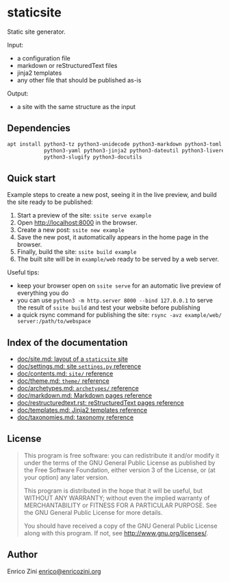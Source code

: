 # staticsite

Static site generator.

Input:

* a configuration file
* markdown or reStructuredText files
* jinja2 templates
* any other file that should be published as-is

Output:

* a site with the same structure as the input

## Dependencies

```sh
apt install python3-tz python3-unidecode python3-markdown python3-toml \
            python3-yaml python3-jinja2 python3-dateutil python3-livereload \
            python3-slugify python3-docutils
```

## Quick start

Example steps to create a new post, seeing it in the live preview, and build
the site ready to be published:

1. Start a preview of the site: `ssite serve example`
2. Open <http://localhost:8000> in the browser.
3. Create a new post: `ssite new example`
4. Save the new post, it automatically appears in the home page in the browser.
5. Finally, build the site: `ssite build example`
6. The built site will be in `example/web` ready to be served by a web server.

Useful tips:

* keep your browser open on `ssite serve` for an automatic live preview of
  everything you do
* you can use `python3 -m http.server 8000 --bind 127.0.0.1` to serve the
  result of `ssite build` and test your website before publishing
* a quick rsync command for publishing the site:
  `rsync -avz example/web/ server:/path/to/webspace`


## Index of the documentation

* [doc/site.md: layout of a `staticsite` site](doc/site.md)
* [doc/settings.md: site `settings.py` reference](doc/settings.md)
* [doc/contents.md: `site/` reference](doc/contents.md)
* [doc/theme.md: `theme/` reference](doc/theme.md)
* [doc/archetypes.md: `archetypes/` reference](doc/archetypes.md)
* [doc/markdown.md: Markdown pages reference](doc/markdown.md)
* [doc/restructuredtext.rst: reStructuredText pages reference](doc/restructuredtext.rst)
* [doc/templates.md: Jinja2 templates reference](doc/templates.md)
* [doc/taxonomies.md: taxonomy reference](doc/taxonomies.md)


## License

> This program is free software: you can redistribute it and/or modify
> it under the terms of the GNU General Public License as published by
> the Free Software Foundation, either version 3 of the License, or
> (at your option) any later version.
>
> This program is distributed in the hope that it will be useful,
> but WITHOUT ANY WARRANTY; without even the implied warranty of
> MERCHANTABILITY or FITNESS FOR A PARTICULAR PURPOSE.  See the
> GNU General Public License for more details.
>
> You should have received a copy of the GNU General Public License
> along with this program.  If not, see <http://www.gnu.org/licenses/>.


## Author

Enrico Zini <enrico@enricozini.org>
